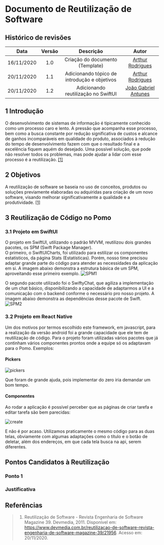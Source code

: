 # **Documento de Reutilização de Software**

## **Histórico de revisões**

|    Data    | Versão |                  Descrição                   |                        Autor                         |
| :--------: | :----: | :------------------------------------------: | :--------------------------------------------------: |
| 16/11/2020 |  1.0   |       Criação do documento (Template)        |   [Arthur Rodrigues](https://github.com/arthurarp)   |
| 20/11/2020 |  1.1   | Adicionando tópico de introdução e objetivos |   [Arthur Rodrigues](https://github.com/arthurarp)   |
| 20/11/2020 |  1.2   |     Adicionando reutilização no SwiftUI      | [João Gabriel Antunes](https://github.com/flyerjohn) |

## 1 **Introdução**

O desenvolvimento de sistemas de informação é tipicamente conhecido como um processo caro e lento. A pressão que acompanha esse processo, bem como a busca constante por redução significativa de custos e alcance de ganhos incomparáveis em qualidade do produto, associados à redução do tempo de desenvolvimento fazem com que o resultado final e a excelência fiquem aquém do desejado. Uma possível solução, que pode não resolver todos os problemas, mas pode ajudar a lidar com esse processo é a reutilização. [[1]](#referencias)

## 2 **Objetivos**

A reutilização de software se baseia no uso de conceitos, produtos ou soluções previamente elaboradas ou adquiridas para criação de um novo software, visando melhorar significativamente a qualidade e a produtividade. [[1]](#referencias)

## 3 **Reutilização de Código no Pomo**

### 3.1 Projeto em SwiftUI

O projeto em SwiftUI, utilizando o padrão MVVM, reutilizou dois grandes pacotes, os SPM (Swift Package Manager).<br>
O primeiro, o SwiftUICharts, foi utilizado para estilizar os componentes estatísticos, da página Stats (Estatísticas). Porém, nosso time precisou adaptar grande parte do código para atender as necessidades da aplicação em si. A imagem abaixo demonstra a estrutura básica de um SPM, aproveitando esse primeiro exemplo.
![SPM1](../img/SPM1.png)

O segundo pacote utilizado foi o SwiftyChat, que agiliza a implementação de um chat básico, disponibilizando a capacidade de adaptarmos a UI e a comunicação com o backend conforme o necessário pro nosso projeto. A imagem abaixo demonstra as dependências desse pacote de Swift.
![SPM2](../img/SPM2.png)

### 3.2 **Projeto em React Native**

Um dos motivos por termos escolhido este framework, em javascript, para a realização da versão android foi a grande capacidade que ele tem de reutilização de código. Para o projeto foram utilizadas vários pacotes que já continham vários componentes prontos onde a equipe só os adaptavam para o Pomo. Exemplos:

#### Pickers

![pickers](../img/reutilizacao/pickers.png)

Que foram de grande ajuda, pois implementar do zero iria demandar um bom tempo.

#### Componentes

Ao rodar a aplicação é possível perceber que as páginas de criar tarefa e editar tarefa são bem parecidas:

![create](../img/reutilizacao/create_edit.png)

E não é por acaso. Utilizamos praticamente o mesmo código para as duas telas, obviamente com algumas adaptações como o título e o botão de deletar, além dos endereços, em que cada tela busca na api, serem diferentes.

## **Pontos Candidatos à Reutilização**

### **Ponto 1**

### **Justificativa**

## **Referências**

> 1. Reutilização de Software - Revista Engenharia de Software Magazine 39. Devmedia, 2011. Disponível em: <https://www.devmedia.com.br/reutilizacao-de-software-revista-engenharia-de-software-magazine-39/21956>. Acesso em: 20/11/2020.
